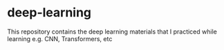 # deep-learning
This repository contains the deep learning materials that I practiced while learning e.g. CNN, Transformers, etc
